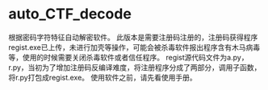 # auto_CTF_decode
根据密码字符特征自动解密软件。
此版本是需要注册码注册的，注册码获得程序regist.exe已上传，未进行加壳等操作，可能会被杀毒软件报出程序含有木马病毒等，使用的时候需要关闭杀毒软件或者信任程序。
regist源代码文件为a.py，r.py，当初为了增加注册码反编译难度，将注册程序分成了两部分，调用子函数，将r.py打包成regist.exe。
使用软件之前，请先看使用手册。
